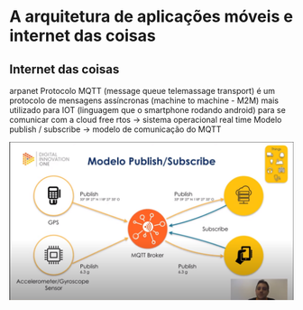 
# A arquitetura de aplicações móveis e internet das coisas

## Internet das coisas 
arpanet 
Protocolo MQTT (message queue telemassage transport)  é um protocolo de mensagens assíncronas (machine to machine - M2M) mais utilizado para IOT (linguagem que o smartphone rodando android) para se comunicar com a cloud 
free rtos -> sistema operacional real time 
Modelo publish / subscribe -> modelo de comunicação do MQTT 

![](https://github.com/luizrosalba/FundamentosdeArquiteturadeSistemas/blob/master/Capturar2.PNG?raw=true)
